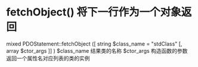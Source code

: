 # fetchObject() 将下一行作为一个对象返回
mixed  PDOStatement::fetchObject  ([ string $class_name  = "stdClass"  [, array $ctor_args  ]] )
$class_name 结果类的名称
$ctor_args 构造函数的参数
返回一个属性名对应列表的类的实例
